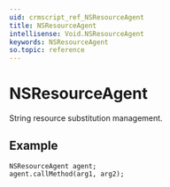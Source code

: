 ```yaml
---
uid: crmscript_ref_NSResourceAgent
title: NSResourceAgent
intellisense: Void.NSResourceAgent
keywords: NSResourceAgent
so.topic: reference
---
```


# NSResourceAgent

String resource substitution management.

## Example

```crmscript
NSResourceAgent agent;
agent.callMethod(arg1, arg2);
```
